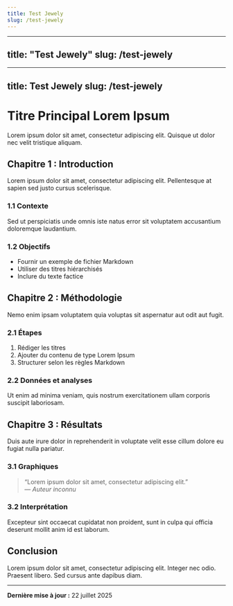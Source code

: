 ```yaml
---
title: Test Jewely
slug: /test-jewely
---
```

  ---
title: "Test Jewely"
slug: /test-jewely
---

---
title: Test Jewely
slug: /test-jewely
---
# Titre Principal Lorem Ipsum

Lorem ipsum dolor sit amet, consectetur adipiscing elit. Quisque ut dolor nec velit tristique aliquam.

## Chapitre 1 : Introduction

Lorem ipsum dolor sit amet, consectetur adipiscing elit. Pellentesque at sapien sed justo cursus scelerisque.

### 1.1 Contexte

Sed ut perspiciatis unde omnis iste natus error sit voluptatem accusantium doloremque laudantium.

### 1.2 Objectifs

- Fournir un exemple de fichier Markdown
- Utiliser des titres hiérarchisés
- Inclure du texte factice

## Chapitre 2 : Méthodologie

Nemo enim ipsam voluptatem quia voluptas sit aspernatur aut odit aut fugit.

### 2.1 Étapes

1. Rédiger les titres
2. Ajouter du contenu de type Lorem Ipsum
3. Structurer selon les règles Markdown

### 2.2 Données et analyses

Ut enim ad minima veniam, quis nostrum exercitationem ullam corporis suscipit laboriosam.

## Chapitre 3 : Résultats

Duis aute irure dolor in reprehenderit in voluptate velit esse cillum dolore eu fugiat nulla pariatur.

### 3.1 Graphiques

> “Lorem ipsum dolor sit amet, consectetur adipiscing elit.”  
> — *Auteur inconnu*

### 3.2 Interprétation

Excepteur sint occaecat cupidatat non proident, sunt in culpa qui officia deserunt mollit anim id est laborum.

## Conclusion

Lorem ipsum dolor sit amet, consectetur adipiscing elit. Integer nec odio. Praesent libero. Sed cursus ante dapibus diam.

---

**Dernière mise à jour :** 22 juillet 2025